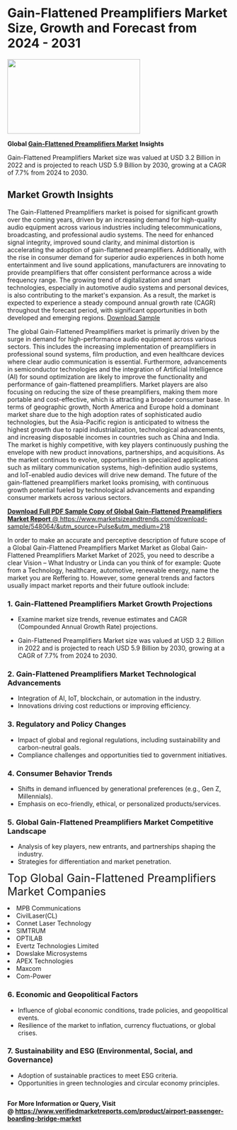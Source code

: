 <H1>Gain-Flattened Preamplifiers Market Size, Growth and Forecast from 2024 - 2031</H1><img class="aligncenter size-medium wp-image-584254" src="https://thirdeyenews.in/wp-content/uploads/2024/09/Global-Market-Research-300x168.jpeg" alt="" width="300" height="168" /><p><strong>Global&nbsp;<a href="https://www.marketsizeandtrends.com/download-sample/548064/&amp;utm_source=Pulse&amp;utm_medium=218">Gain-Flattened Preamplifiers Market</a> Insights</strong></p><p>Gain-Flattened Preamplifiers Market size was valued at USD 3.2 Billion in 2022 and is projected to reach USD 5.9 Billion by 2030, growing at a CAGR of 7.7% from 2024 to 2030.</p><p><h2>Market Growth Insights</h2> <p>The Gain-Flattened Preamplifiers market is poised for significant growth over the coming years, driven by an increasing demand for high-quality audio equipment across various industries including telecommunications, broadcasting, and professional audio systems. The need for enhanced signal integrity, improved sound clarity, and minimal distortion is accelerating the adoption of gain-flattened preamplifiers. Additionally, with the rise in consumer demand for superior audio experiences in both home entertainment and live sound applications, manufacturers are innovating to provide preamplifiers that offer consistent performance across a wide frequency range. The growing trend of digitalization and smart technologies, especially in automotive audio systems and personal devices, is also contributing to the market's expansion. As a result, the market is expected to experience a steady compound annual growth rate (CAGR) throughout the forecast period, with significant opportunities in both developed and emerging regions. <a href="#">Download Sample</a></p> <p>The global Gain-Flattened Preamplifiers market is primarily driven by the surge in demand for high-performance audio equipment across various sectors. This includes the increasing implementation of preamplifiers in professional sound systems, film production, and even healthcare devices where clear audio communication is essential. Furthermore, advancements in semiconductor technologies and the integration of Artificial Intelligence (AI) for sound optimization are likely to improve the functionality and performance of gain-flattened preamplifiers. Market players are also focusing on reducing the size of these preamplifiers, making them more portable and cost-effective, which is attracting a broader consumer base. In terms of geographic growth, North America and Europe hold a dominant market share due to the high adoption rates of sophisticated audio technologies, but the Asia-Pacific region is anticipated to witness the highest growth due to rapid industrialization, technological advancements, and increasing disposable incomes in countries such as China and India. The market is highly competitive, with key players continuously pushing the envelope with new product innovations, partnerships, and acquisitions. As the market continues to evolve, opportunities in specialized applications such as military communication systems, high-definition audio systems, and IoT-enabled audio devices will drive new demand. The future of the gain-flattened preamplifiers market looks promising, with continuous growth potential fueled by technological advancements and expanding consumer markets across various sectors. <a href="#"></p><p><span class=""><strong>Download Full PDF Sample Copy of Global Gain-Flattened Preamplifiers Market Report</strong> @ <a href="https://www.marketsizeandtrends.com/download-sample/548064/&amp;utm_source=Pulse&amp;utm_medium=218" target="_blank">https://www.marketsizeandtrends.com/download-sample/548064/&amp;utm_source=Pulse&amp;utm_medium=218</a></span></p><p>In order to make an accurate and perceptive description of future scope of a Global&nbsp;Gain-Flattened Preamplifiers Market Market as Global&nbsp;Gain-Flattened Preamplifiers Market Market of 2025, you need to describe a clear Vision &ndash; What Industry or Linda can you think of for example: Quote from a Technology, healthcare, automotive, renewable energy, name the market you are Reffering to. However, some general trends and factors usually impact market reports and their future outlook include:</p><h3>1.&nbsp;<strong>Gain-Flattened Preamplifiers Market Growth Projections</strong></h3><ul><li>Examine market size trends, revenue estimates and CAGR (Compounded Annual Growth Rate) projections.</li><li><p>Gain-Flattened Preamplifiers Market size was valued at USD 3.2 Billion in 2022 and is projected to reach USD 5.9 Billion by 2030, growing at a CAGR of 7.7% from 2024 to 2030.</p></li></ul><h3>2.&nbsp;<strong>Gain-Flattened Preamplifiers Market Technological Advancements</strong></h3><ul><li>Integration of AI, IoT, blockchain, or automation in the industry.</li><li>Innovations driving cost reductions or improving efficiency.</li></ul><h3>3.&nbsp;<strong>Regulatory and Policy Changes</strong></h3><ul><li>Impact of global and regional regulations, including sustainability and carbon-neutral goals.</li><li>Compliance challenges and opportunities tied to government initiatives.</li></ul><h3>4.&nbsp;<strong>Consumer Behavior Trends</strong></h3><ul><li>Shifts in demand influenced by generational preferences (e.g., Gen Z, Millennials).</li><li>Emphasis on eco-friendly, ethical, or personalized products/services.</li></ul><h3>5.&nbsp;<strong>Global Gain-Flattened Preamplifiers Market Competitive Landscape</strong></h3><ul><li>Analysis of key players, new entrants, and partnerships shaping the industry.</li><li>Strategies for differentiation and market penetration.</li></ul><p data-pm-slice="1 1 []"><span style="color: inherit; font-family: inherit; font-size: 25px;">Top Global Gain-Flattened Preamplifiers Market Companies</span></p><div class="" data-test-id=""><p><li>MPB Communications</li><li> CivilLaser(CL)</li><li> Connet Laser Technology</li><li> SIMTRUM</li><li> OPTILAB</li><li> Evertz Technologies Limited</li><li> Dowslake Microsystems</li><li> APEX Technologies</li><li> Maxcom</li><li> Com-Power</li></p></div><h3>6.&nbsp;<strong>Economic and Geopolitical Factors</strong></h3><ul><li>Influence of global economic conditions, trade policies, and geopolitical events.</li><li>Resilience of the market to inflation, currency fluctuations, or global crises.</li></ul><h3>7.&nbsp;<strong>Sustainability and ESG (Environmental, Social, and Governance)</strong></h3><ul><li>Adoption of sustainable practices to meet ESG criteria.</li><li>Opportunities in green technologies and circular economy principles.</li></ul><h2><strong style="font-size: 14px;">For More Information or Query, Visit @&nbsp;</strong><a style="background-color: #ffffff; font-size: 14px;" href="https://www.marketsizeandtrends.com/report/gain-flattened-preamplifiers-market/" target="_blank">https://www.verifiedmarketreports.com/product/airport-passenger-boarding-bridge-market</a></h2>

